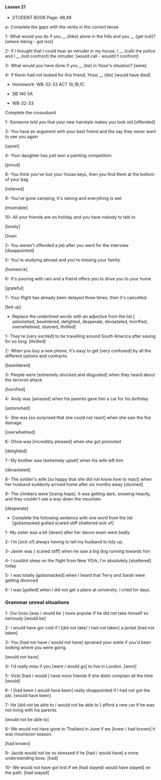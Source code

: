 #### Lesson 21

- STUDENT BOOK Page: 48,49

a- Complete the gaps with the verbs in the correct tense.

1- What would you do if you __ (hike) alone in the hills and you __ (get lost)?
 [where hiking - got lost]

2- If I thought that I could hear an intruder in my house, 
I __ (call) the police and I __ (not confront) the intruder.
[would call - wouldn't confront]

3- What would you have done if you  __ (be) in Yossi's situation?
[were]

4- If Kevin had not looked for this friend, Yossi __ (die)
[would have died]

- Homework: WB-32-33 ACT 1A,1B,1C
- SB 140 5A

- WB-32-33

Complete the crossobard

1- Someone told you that your new hairstyle makes you look old
[offended]

3- You have an argument with your best friend and the say they never
want to see you again

[upset]

4- Your daughter has just won a painting competition

[proud]

8- You think you've lost your house keys, then you find them at
the bottom of your bag

[relieved]

9- You've gone camping, it's raining and everything is wet

[miserable]

10- All your friends are on holiday and you have nobody to talk to

[lonely]

Down

2- You weren't offended a job after you went for the interview
[disappointed]

5- You're studying abroad and you're missing your family.

[homesick]

6- It's pouring with rain and a friend offers you to drive you
to your home

[grateful]

7- Your flight has already been delayed three times,
then it's cancelled.

[fed up]



- Replace the underlined words with an adjective from the list
[ astonished, bewildered, delighted, desperate, devastated, horrified,
overwhelmed,  stunned, thrilled]

1- They're [very excited] to be travelling around South America after
saving for so long.
[thrilled]

2- When you buy a new phone, it's easy to get [very confused] by all the
different options and contracts.

[bewildered]

3- People were [extremely shocked and disgusted] when they heard about the
terrorist attack

[horrified]

4- Andy was [amazed] when his parents gave him a car for his birthday

[astonished]

5- She was [so surprised that she could not react] when she saw the
fire damage.

[overwhelmed]

6- Olivia was [incredibly pleased] when she got promoted

[delighted]

7- My brother was [extremely upset] when his wife left him

[devastated]

8- The soldier's wife [so happy that she did not know how to react] when her
 husband suddenly arrived home after six months away
[stunned]

9- The climbers were [losing hope]. It was getting dark, snowing heavily,
and they couldn't see a way down the mountain

[desperate]


- Complete the following sentence with one word from the list
[gobsmacked gutted scared stiff shattered sick of]

1- My sister was a bit [down] after her dance exam
went badly

2- I'm [sick of] always having to tell my husband to tidy up.

3- Javier was [ scared stiff] when he saw a big dog running
towards him

4- I couldnt sleep on the flight from New YOrk, I'm absolutely
[shattered]  today

5- I was totally [gobsmacked] when I heard that Terry and Sarah were getting
divorced

6- I was [gutted] when I did not get a place at university.
I cried for days.


### Grammar unreal situations

1- Our boss [was / would be ] more popular if he did not take himself so
seriously
[would be]

2- I would have got cold if I [did not take/ i had not taken] a jacket
[had not taken]

3- You [had not have / would not have] sprained your ankle if you'd been looking
where you were going.

[would not have]

4- I'd really miss if you [went / would go] to live in London.
[went]

5- Vicki [had / would ] have more friends if she didnt complain all the time
[would]

6- I [had been / would have been] really disappointed if I had not got the job.
[would have been]

7- He [did not be able to / would not be able to ] afford a new car
if he was not living with his parents.

[would not be able to]

8- We would not have gone to Thailand in June
if we [knew / had known] it was moonsoon season.

[had known]

9- Jacob would not be so stressed if he [had / would have] a more 
understanding boss.
[had]

10- We would not have got lost if we [had stayed/ would have stayed] on the path.
[had stayed]


